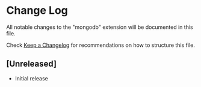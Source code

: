 # Change Log

All notable changes to the "mongodb" extension will be documented in this file.

Check [Keep a Changelog](http://keepachangelog.com/) for recommendations on how to structure this file.

## [Unreleased]

- Initial release